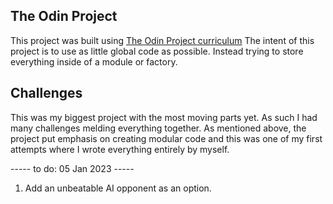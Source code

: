 ## The Odin Project
This project was built using [The Odin Project curriculum](https://www.theodinproject.com/lessons/node-path-javascript-tic-tac-toe)
The intent of this project is to use as little global code as possible. Instead trying to store everything inside of a module or factory.

## Challenges
This was my biggest project with the most moving parts yet. As such I had many challenges melding everything together. As mentioned above, the project put emphasis on creating modular code and this was one of my first attempts where I wrote everything entirely by myself.

----- to do: 05 Jan 2023 -----

1. Add an unbeatable AI opponent as an option.